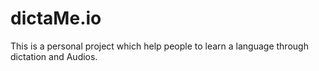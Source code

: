 # dictaMe.io
This is a personal project which help people to learn a language through dictation and Audios.

